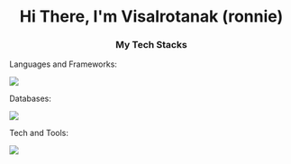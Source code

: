 <!-- ### Hi there 👋, I'm Visalrotanak (ronnie) -->
<h1 align="center">
  Hi There, I'm Visalrotanak (ronnie) 
</h1>

<h3 align="center">My Tech Stacks</h3>
<p align="center">
  <p>Languages and Frameworks:</p>
  <a href="https://skillicons.dev">
    <img src="https://skillicons.dev/icons?i=javascript,typescript,nodejs,expressjs,bun,svelte,nextjs,php,laravel,py,django" />
  </a>
  <p>Databases:</p>
  <a href="https://skillicons.dev">
    <img src="https://skillicons.dev/icons?i=mysql,postgresql,sqlite,monogodb" />
  </a>
  <p>Tech and Tools:</p>
  <a href="https://skillicons.dev">
    <img src="https://skillicons.dev/icons?i=git,kubernetes,docker" />
  </a>
</p>

<!--
**r07n1e/r07n1e** is a ✨ _special_ ✨ repository because its `README.md` (this file) appears on your GitHub profile.

Here are some ideas to get you started:

- 🔭 I’m currently working on ...
- 🌱 I’m currently learning ...
- 👯 I’m looking to collaborate on ...
- 🤔 I’m looking for help with ...
- 💬 Ask me about ...
- 📫 How to reach me: ...
- 😄 Pronouns: ...
- ⚡ Fun fact: ...
-->
